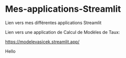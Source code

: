 # Mes-applications-Streamlit
Lien vers mes différentes applications Streamlit

Lien vers une application de Calcul de Modèles de Taux:

https://modelevasicek.streamlit.app/

Hello
